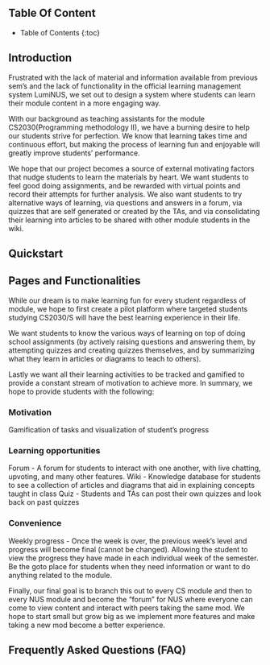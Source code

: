 ## **Table Of Content**

* Table of Contents 
{:toc}

## **Introduction**

Frustrated with the lack of material and information available from previous sem’s and the lack of functionality in the official learning management system LumiNUS, we set out to design a system where students can learn their module content in a more engaging way.

With our background as teaching assistants for the module CS2030(Programming methodology II), we have a burning desire to help our students strive for perfection. We know that learning takes time and continuous effort, but making the process of learning fun and enjoyable will greatly improve students’ performance. 

We hope that our project becomes a source of external motivating factors that nudge students to learn the materials by heart. We want students to feel good doing assignments, and be rewarded with virtual points and record their attempts for further analysis. We also want students to try alternative ways of learning, via questions and answers in a forum, via quizzes that are self generated or created by the TAs, and via consolidating their learning into articles to be shared with other module students in the wiki.

## **Quickstart**

## **Pages and Functionalities**
While our dream is to make learning fun for every student regardless of module, we hope to first create a pilot platform where targeted students studying CS2030/S will have the best learning experience in their life.

We want students to know the various ways of learning on top of doing school assignments (by actively raising questions and answering them, by attempting quizzes and creating quizzes themselves, and by summarizing what they learn in articles or diagrams to teach to others). 

Lastly we want all their learning activities to be tracked and gamified to provide a constant stream of motivation to achieve more. In summary, we hope to provide students with the following:

### Motivation
Gamification of tasks and visualization of student’s progress

### Learning opportunities
Forum - A forum for students to interact with one another, with live chatting, upvoting, and many other features.
Wiki - Knowledge database for students to see a collection of articles and diagrams that aid in explaining concepts taught in class
Quiz - Students and TAs can post their own quizzes and look back on past quizzes

### Convenience 
Weekly progress  - Once the week is over, the previous week’s level and progress will become final (cannot be changed). Allowing the student to view the progress they have made in each individual week of the semester. 
Be the goto place for students when they need information or want to do anything related to the module.

Finally, our final goal is to branch this out to every CS module and then to every NUS module and become the “forum” for NUS where everyone can come to view content and interact with peers taking the same mod. We hope to start small but grow big as we implement more features and make taking a new mod become a better experience. 


## **Frequently Asked Questions (FAQ)**